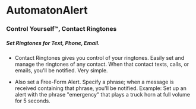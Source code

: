 # AutomatonAlert
### Control Yourself™, Contact Ringtones

##### Set Ringtones for Text, Phone, Email. 

* Contact Ringtones gives you control of your ringtones. Easily set and manage the ringtones of any contact. When that contact texts, calls, or emails, you'll be notified. Very simple.

* Also set a Free-Form Alert. Specify a phrase; when a message is received containing that phrase, you'll be notified. Example: Set up an alert with the phrase "emergency" that plays a truck horn at full volume for 5 seconds.
